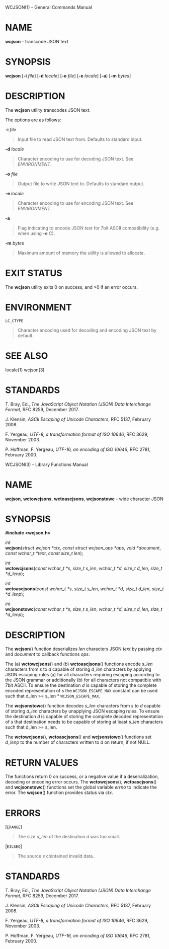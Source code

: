 WCJSON(1) - General Commands Manual

# NAME

**wcjson** - transcode JSON text

# SYNOPSIS

**wcjson**
\[**-i**&nbsp;*file*]
\[**-d**&nbsp;*locale*]
\[**-o**&nbsp;*file*]
\[**-e**&nbsp;*locale*]
\[**-a**]
\[**-m**&nbsp;*bytes*]

# DESCRIPTION

The
**wcjson**
utility transcodes JSON text.

The options are as follows:

**-i** *file*

> Input file to read JSON text from. Defaults to standard input.

**-d** *locale*

> Character encoding to use for decoding JSON text. See
> *ENVIRONMENT*.

**-o** *file*

> Output file to write JSON text to. Defaults to standard output.

**-e** *locale*

> Character encoding to use for encoding JSON text. See
> *ENVIRONMENT*.

**-a**

> Flag indicating to encode JSON text for 7bit ASCII compatibility (e.g. when
> using
> **-e**
> C).

**-m** *bytes*

> Maximum amount of memory the utility is allowed to allocate.

# EXIT STATUS

The **wcjson** utility exits&#160;0 on success, and&#160;&gt;0 if an error occurs.

# ENVIRONMENT

`LC_CTYPE`

> Character encoding used for decoding and encoding JSON text by default.

# SEE ALSO

locale(1)
wcjson(3)

# STANDARDS

T. Bray, Ed.,
*The JavaScript Object Notation (JSON) Data Interchange Format*,
RFC 8259,
December 2017.

J. Klensin,
*ASCII Escaping of Unicode Characters*,
RFC 5137,
February 2008.

F. Yergeau,
*UTF-8, a transformation format of ISO 10646*,
RFC 3629,
November 2003.

P. Hoffman,
F. Yergeau,
*UTF-16, an encoding of ISO 10646*,
RFC 2781,
February 2000.

WCJSON(3) - Library Functions Manual

# NAME

**wcjson**,
**wctowcjsons**,
**wctoascjsons**,
**wcjsonstowc** - wide character JSON

# SYNOPSIS

**#include &lt;wcjson.h>**

*int*  
**wcjson**(*struct wcjson \*ctx*, *const struct wcjson\_ops \*ops*, *void \*document*, *const wchar\_t \*text*, *const size\_t len*);

*int*  
**wctowcjsons**(*const wchar\_t \*s*, *size\_t s\_len*, *wchar\_t \*d*, *size\_t d\_len*, *size\_t \*d\_lenp*);

*int*  
**wctoascjsons**(*const wchar\_t \*s*, *size\_t s\_len*, *wchar\_t \*d*, *size\_t d\_len*, *size\_t \*d\_lenp*);

*int*  
**wcjsonstowc**(*const wchar\_t \*s*, *size\_t s\_len*, *wchar\_t \*d*, *size\_t d\_len*, *size\_t \*d\_lenp*);

# DESCRIPTION

The
**wcjson**()
function deserializes
*len*
characters JSON
*text*
by passing
*ctx*
and
*document*
to callback functions
*ops*.

The (a)
**wctowcjsons**()
and (b)
**wctoascjsons**()
functions encode
*s\_len*
characters from
*s*
to
*d*
capable of storing
*d\_len*
characters by applying JSON escaping rules (a) for all characters requiring escaping
according to the JSON grammar or additionally (b) for all characters not compatible with
7bit ASCII. To ensure the destination
*d*
is capable of storing the complete encoded representation of
*s*
the
`WCJSON_ESCAPE_MAX`
constant can be used such that d\_len &gt;= s\_len \*
`WCJSON_ESCAPE_MAX`.

The
**wcjsonstowc**()
function decodes
*s\_len*
characters from
*s*
to
*d*
capable of storing
*d\_len*
characters by unapplying JSON escaping rules. To ensure the destination
*d*
is capable of storing the complete decoded representation of
*s*
that destination needs to be capable of storing at least
*s\_len*
characters such that d\_len &gt;= s\_len.

The
**wctowcjsons**(),
**wctoascjsons**()
and
**wcjsonstowc**()
functions set
*d\_lenp*
to the number of characters written to
*d*
on return, if not NULL.

# RETURN VALUES

The functions return 0 on success, or a negative value if a deserialization, decoding or
encoding error occurs.
The
**wctowcjsons**(),
**wctoascjsons**()
and
**wcjsonstowc**()
functions set the global variable
*errno*
to indicate the error. The
**wcjson**()
function provides status via
*ctx*.

# ERRORS

\[`ERANGE`]

> The size
> *d\_len*
> of the destination
> *d*
> was too small.

\[`EILSEQ`]

> The source
> *s*
> cointained invalid data.

# STANDARDS

T. Bray, Ed.,
*The JavaScript Object Notation (JSON) Data Interchange Format*,
RFC 8259,
December 2017.

J. Klensin,
*ASCII Escaping of Unicode Characters*,
RFC 5137,
February 2008.

F. Yergeau,
*UTF-8, a transformation format of ISO 10646*,
RFC 3629,
November 2003.

P. Hoffman,
F. Yergeau,
*UTF-16, an encoding of ISO 10646*,
RFC 2781,
February 2000.

